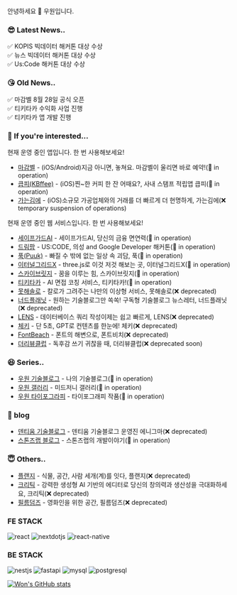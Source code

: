 안녕하세요 👏
우원입니다.

### 😎 Latest News..
✅ KOPIS 빅데이터 해커톤 대상 수상  
✅ 뉴스 빅데이터 해커톤 대상 수상  
✅ Us:Code 해커톤 대상 수상  

### 😘 Old News..
✅ 마감벨 8월 28일 공식 오픈  
✅ 티키타카 수익화 사업 진행  
✅ 티키타카 앱 개발 진행

### 🥳 If you're interested...

현재 운영 중인 앱입니다. 한 번 사용해보세요!

- [마감벨](https://magambell.com) - (iOS/Android)지금 아니면, 놓쳐요. 마감벨이 울리면 바로 예약!(🚀 in operation)
- [큽피(KBffee)](https://github.com/thewoowon/KBffee) - (iOS)찐~한 커피 한 잔 어때요?, 사내 스탬프 적립앱 큽피(🚀 in operation)
- [가는김에](https://lululala.at) - (iOS)소규모 가공업체와의 거래를 더 빠르게 더 현명하게, 가는김에(❌ temporary suspension of operations)

현재 운영 중인 웹 서비스입니다. 한 번 사용해보세요!

- [세이프가드AI](https://sfgdai.com) - 세이프가드AI, 당신의 금융 면연력(🚀 in operation)
- [드림팜](https://dreamfarm.im) - US:CODE, 의성 and Google Developer 해커톤(🚀 in operation)
- [푹(Puuk)](https://puuk.in) - 빠질 수 밖에 없는 일상 속 괴담, 푹(🚀 in operation)
- [이터널그리드X](https://eternalgridx.com) - three.js로 이것 저것 해보는 곳, 이터널그리드X(🚀 in operation)
- [스카이브릿지](https://skybrg.io) - 꿈을 이루는 힘, 스카이브릿지(🚀 in operation)
- [티키타카](https://tikitaka.chat) - AI 면접 코칭 서비스, 티키타카!(🚀 in operation)
- [못해솔로](https://mosol.life) - 칼로가 그려주는 나만의 이상형 서비스, 못해솔로(❌ deprecated)
- [너드플래닛](https://nerdplanet.app) - 원하는 기술블로그만 쏙쏙! 구독형 기술블로그 뉴스레터, 너드플래닛(❌ deprecated)
- [LENS](https://lensql.chat) - 데이터베이스 쿼리 작성이제는 쉽고 빠르게, LENS(❌ deprecated)
- [체키](https://checky.im) - 단 5초, GPT로 컨텐츠를 한눈에! 체키(❌ deprecated)
- [FontBeach](https://fontbeach.com) - 폰트의 해변으로, 폰트비치(❌ deprecated)
- [더리뷰클럽](https://thereview.club) - 독후감 쓰기 귀찮을 때, 더리뷰클럽(❌ deprecated soon)



### 😆 Series..
- [우원 기술블로그](https://thewoowon.com) - 나의 기술블로그(🚀 in operation)
- [우원 갤러리](https://thewoowon.gallery) - 미드저니 갤러리(🚀 in operation)
- [우원 타이포그라피](https://thewoowon.studio) - 타이포그래피 작품(🚀 in operation)

### 🥸 blog
- [덴티움 기술블로그](https://dentium.tech) - 덴티움 기술블로그 운영진 에니그마(❌ deprecated)
- [스톤즈랩 블로그](https://stoneslab.blog) - 스톤즈랩의 개발이야기(🚀 in operation)

### 😇 Others..
- [플랜지](https://planzy.im) - 식물, 공간, 사람 세개(계)를 잇다, 플랜지(❌ deprecated)
- [크리틱](https://kritic.news) - 강력한 생성형 AI 기반의 에디터로 당신의 창의력과 생산성을 극대화하세요, 크리틱(❌ deprecated)
- [필름덤즈](https://filmdoms.studio) - 영화인을 위한 공간, 필름덤즈(❌ deprecated)

<h3>FE STACK</h3>
<p>
  <img alt="react" src ="https://img.shields.io/badge/react-61DAFB.svg?&style=for-the-badge&logo=react&logoColor=white"/>
  <img alt="nextdotjs" src ="https://img.shields.io/badge/nextdotjs-000000.svg?&style=for-the-badge&logo=nextdotjs&logoColor=white"/>
  <img alt="react-native" src ="https://img.shields.io/badge/reactnative-0014AD.svg?&style=for-the-badge&logo=react&logoColor=white"/>
</p>
<h3>BE STACK</h3>
<p>
<img alt="nestjs" src ="https://img.shields.io/badge/nestjs-E0234E.svg?&style=for-the-badge&logo=nestjs&logoColor=white"/>
<img alt="fastapi" src ="https://img.shields.io/badge/fastapi-000000.svg?&style=for-the-badge&logo=fastapi&logoColor=white"/>
<img alt="mysql" src ="https://img.shields.io/badge/mysql-4479A1.svg?&style=for-the-badge&logo=mysql&logoColor=white"/>
<img alt="postgresql" src ="https://img.shields.io/badge/postgresql-4169E1.svg?&style=for-the-badge&logo=postgresql&logoColor=white"/>
</p>

[![Won's GitHub stats](https://github-readme-stats.vercel.app/api?username=thewoowon)](https://github.com/anuraghazra/github-readme-stats)



